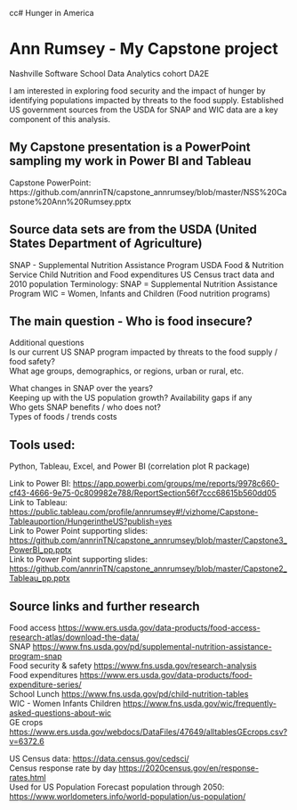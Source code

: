 cc# Hunger in America
<h1> Ann Rumsey - My Capstone project</h1>
Nashville Software School Data Analytics cohort DA2E  

I am interested in exploring food security and the impact of hunger by identifying populations impacted by threats to the food supply. 
Established US government sources from the USDA for SNAP and WIC data are a key component of this analysis.   

<h2>My Capstone presentation is a PowerPoint sampling my work in Power BI and Tableau  </h2>
Capstone PowerPoint: https://github.com/annrinTN/capstone_annrumsey/blob/master/NSS%20Capstone%20Ann%20Rumsey.pptx

<h2>Source data sets are from the USDA (United States Department of Agriculture)  </h2>
SNAP -  Supplemental Nutrition Assistance Program  
USDA Food & Nutrition Service Child Nutrition and Food expenditures  
US Census tract data and 2010 population   
 Terminology:  
SNAP = Supplemental Nutrition Assistance Program  
WIC = Women, Infants and Children (Food nutrition programs)  

<h2>The main question - Who is food insecure?</h2>

Additional questions  
Is our current US SNAP program impacted by threats to the food supply / food safety?  
What age groups, demographics, or regions, urban or rural, etc.

What changes in SNAP over the years?  
Keeping up with the US population growth? 
Availability gaps if any  
Who gets SNAP benefits / who does not?  
Types of foods / trends costs  

<h2>Tools used: </h2>
  Python, Tableau, Excel, and Power BI (correlation plot R package)   

Link to Power BI: https://app.powerbi.com/groups/me/reports/9978c660-cf43-4666-9e75-0c809982e788/ReportSection56f7ccc68615b560dd05  
Link to Tableau: https://public.tableau.com/profile/annrumsey#!/vizhome/Capstone-Tableauportion/HungerintheUS?publish=yes    
Link to Power Point supporting slides: https://github.com/annrinTN/capstone_annrumsey/blob/master/Capstone3_PowerBI_pp.pptx  
Link to Power Point supporting slides: https://github.com/annrinTN/capstone_annrumsey/blob/master/Capstone2_Tableau_pp.pptx  



<h2>Source links and further research</h2>

Food access https://www.ers.usda.gov/data-products/food-access-research-atlas/download-the-data/   
SNAP https://www.fns.usda.gov/pd/supplemental-nutrition-assistance-program-snap  
Food security & safety  https://www.fns.usda.gov/research-analysis  
Food expenditures https://www.ers.usda.gov/data-products/food-expenditure-series/  
School Lunch https://www.fns.usda.gov/pd/child-nutrition-tables  
WIC - Women Infants Children https://www.fns.usda.gov/wic/frequently-asked-questions-about-wic  
GE crops  https://www.ers.usda.gov/webdocs/DataFiles/47649/alltablesGEcrops.csv?v=6372.6  

US Census data: https://data.census.gov/cedsci/  
Census response rate by day https://2020census.gov/en/response-rates.html  
Used for US Population Forecast population through 2050: https://www.worldometers.info/world-population/us-population/  
